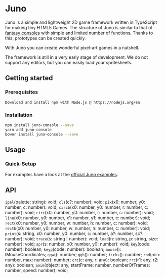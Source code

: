 # Juno
Juno is a simple and lightweight 2D game framework written in TypeScript for
making tiny HTML5 Games. The structure of Juno is similar to that of
[fantasy consoles](https://github.com/paladin-t/fantasy) with simple and
limited number of functions. Thanks to this, prototypes can be created quickly.

With Juno you can create wonderful pixel-art games in a nutshell.

The framework is still in a very early stage of development. We do not support
any editors, but you can easily load your spritesheets.

## Getting started

### Prerequisites

```
Download and install npm with Node.js @ https://nodejs.org/en
```

### Installation

```sh
npm install juno-console --save
yarn add juno-console
bower install juno-console --save
```

## Usage

### Quick-Setup

For examples have a look at the
[official Juno examples](https://github.com/digitsensitive/juno-console-examples).

## API

`ipal`(palette: string): void;
`cls`(c?: number): void;
`pix`(x0: number, y0: number, c: number): void;
`circb`(x0: number, y0: number, r: number, c: number): void;
`circ`(x0: number, y0: number, r: number, c: number): void;
`line`(x0: number, y0: number, x1: number, y1: number, c: number): void;
`rect`(x0: number, y0: number, w: number, h: number, c: number): void;
`rectb`(x0: number, y0: number, w: number, h: number, c: number): void;
`print`(s: string, x0: number, y0: number, c: number, a?: number, sc?: number): void;
`trace`(s: string | number): void;
`load`(n: string, p: string, size: number): void;
`spr`(s: number, x0: number, y0: number): void;
`key`(code: number): boolean;
`keyp`(code: number): boolean;
`mouse`(): IMouseCoordinates;
`ggw`(): number;
`ggh`(): number;
`ticks`(): number;
`rnd`(min: number, max: number): number;
`crc`(c: any, r: any): boolean;
`rrc`(r1: any, r2: any): boolean;
`anim`(object: any, startFrame: number, numberOfFrames: number, speed: number): void;
